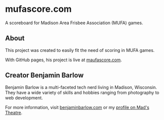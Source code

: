 # mufascore.com

A scoreboard for Madison Area Frisbee Association (MUFA) games.

## About

This project was created to easily fit the need of scoring in MUFA games.

With GitHub pages, his project is live at [maufascore.com](https://mufascore.com/).

## Creator Benjamin Barlow

Benjamin Barlow is a multi-faceted tech nerd living in Madison, Wisconsin. They have a wide variety of skills and hobbies ranging from photography to web development.

For more information, visit [benjaminbarlow.com](http://benjaminbarlow.com/) or my [profile on Mad's Theatre](https://madstheatre.com/profile/benjamin-barlow).
